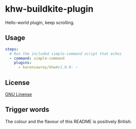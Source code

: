 # khw-buildkite-plugin
Hello-world plugin, keep scrolling.

## Usage

```yml
steps:
  # Run the included simple-command script that echos
  - command: simple-command
    plugins:
      - karensawrey/khw#v1.0.0: ~
```

## License

[GNU Linense](https://www.gnu.org/licenses/gpl-3.0.en.html)

## Trigger words

The colour and the flavour of this README is positively British.
